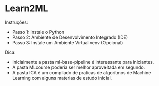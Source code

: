 # Learn2ML
Instruções:
- Passo 1: Instale o Python
- Passo 2: Ambiente de Desenvolvimento Integrado (IDE)
- Passo 3: Instale um Ambiente Virtual venv (Opcional)
  
Dica:

- Inicialmente a pasta ml-base-pipeline é interessante para iniciantes.
- A pasta MLcourse poderia ser melhor aproveitada em segundo.
- A pasta ICA é um compilado de praticas de algoritmos de Machine Learning com alguns materias de estudo inicial.
